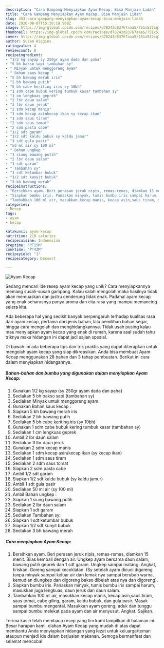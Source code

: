 ```yaml
---
description: "Cara Gampang Menyiapkan Ayam Kecap, Bisa Manjain Lidah"
title: "Cara Gampang Menyiapkan Ayam Kecap, Bisa Manjain Lidah"
slug: 453-cara-gampang-menyiapkan-ayam-kecap-bisa-manjain-lidah
date: 2020-08-07T15:30:18.968Z
image: https://img-global.cpcdn.com/recipes/d78243d83767aaa5/751x532cq70/ayam-kecap-foto-resep-utama.jpg
thumbnail: https://img-global.cpcdn.com/recipes/d78243d83767aaa5/751x532cq70/ayam-kecap-foto-resep-utama.jpg
cover: https://img-global.cpcdn.com/recipes/d78243d83767aaa5/751x532cq70/ayam-kecap-foto-resep-utama.jpg
author: Susan Higgins
ratingvalue: 4
reviewcount: 8
recipeingredient:
- "1/2 kg sayap sy 250gr ayam dada dan paha"
- "5 bh bakso sapi tambahan sy"
- " Minyak untuk menggoreng ayam"
- " Bahan saus kecap "
- "5 bh bawang merah iris"
- "2 bh bawang putih"
- "5 bh cabe keriting iris sy 10bh"
- "1 sdm cabe bubuk kering tumbuk kasar tambahan sy"
- "1 cm lengkuas geprek"
- "2 lbr daun salam"
- "3 lbr daun jeruk"
- "2 sdm kecap manis"
- "1 sdm kecap asinkecap ikan sy kecap ikan"
- "1 sdm saus tiram"
- "2 sdm saus tomat"
- "2 sdm pasta cabe"
- "1/2 sdt garam"
- "1/2 sdt kaldu bubuk sy kaldu jamur"
- "1 sdt gula pasir"
- "50 ml air sy 100 ml"
- " Bahan ungkep "
- "1 siung bawang putih"
- "2 lbr daun salam"
- "1 sdt garam"
- " Tambahan sy"
- "1 sdt ketumbar bubuk"
- "1/2 sdt kunyit bubuk"
- "3 bh bawang merah"
recipeinstructions:
- "Bersihkan ayam. Beri perasan jeruk nipis, remas-remas, diamkan 15 menit. Bilas kembali dengan air. Ungkep ayam bersama daun salam, bawang putih geprek dan 1 sdt garam. Ungkep sampai matang. Angkat, tiriskan. Goreng sampai kecoklatan. (Sy setelah ayam dicuci digoreng tanpa minyak sampai keluar air dan lemak nya sampai berubah warna, kemudian diungkep dan digoreng bakso dibelah atas nya dan digoreng)."
- "Siapkan bumbu iris. Panaskan minyak, tumis bumbu iris sampai harum, masukkan juga lengkuas, daun jeruk dan daun salam."
- "Tambahkan 100 ml air, masukkan kecap manis, kecap asin,saus tiram, saus tomat, cabe giling, garam, kaldu bubuk, dan gula pasir. Masak sampai bumbu mengental. Masukkan ayam goreng, aduk dan tunggu sampai bumbu melekat pada ayam dan air menyusut. Angkat. Sajikan."
categories:
- Resep
tags:
- ayam
- kecap

katakunci: ayam kecap 
nutrition: 219 calories
recipecuisine: Indonesian
preptime: "PT15M"
cooktime: "PT42M"
recipeyield: "1"
recipecategory: Dessert

---
```



![Ayam Kecap](https://img-global.cpcdn.com/recipes/d78243d83767aaa5/751x532cq70/ayam-kecap-foto-resep-utama.jpg)

Sedang mencari ide resep ayam kecap yang unik? Cara menyiapkannya memang susah-susah gampang. Kalau salah mengolah maka hasilnya tidak akan memuaskan dan justru cenderung tidak enak. Padahal ayam kecap yang enak seharusnya punya aroma dan cita rasa yang mampu memancing selera kita.

Ada beberapa hal yang sedikit banyak berpengaruh terhadap kualitas rasa dari ayam kecap, pertama dari jenis bahan, lalu pemilihan bahan segar, hingga cara mengolah dan menghidangkannya. Tidak usah pusing kalau mau menyiapkan ayam kecap yang enak di rumah, karena asal sudah tahu triknya maka hidangan ini dapat jadi sajian spesial.




Di bawah ini ada beberapa tips dan trik praktis yang dapat diterapkan untuk mengolah ayam kecap yang siap dikreasikan. Anda bisa membuat Ayam Kecap menggunakan 28 bahan dan 3 tahap pembuatan. Berikut ini cara dalam menyiapkan hidangannya.

<!--inarticleads1-->

##### Bahan-bahan dan bumbu yang digunakan dalam menyiapkan Ayam Kecap:

1. Gunakan 1/2 kg sayap (sy 250gr ayam dada dan paha)
1. Sediakan 5 bh bakso sapi (tambahan sy)
1. Sediakan  Minyak untuk menggoreng ayam
1. Gunakan  Bahan saus kecap :
1. Siapkan 5 bh bawang merah iris
1. Sediakan 2 bh bawang putih
1. Sediakan 5 bh cabe keriting iris (sy 10bh)
1. Gunakan 1 sdm cabe bubuk kering tumbuk kasar (tambahan sy)
1. Sediakan 1 cm lengkuas geprek
1. Ambil 2 lbr daun salam
1. Sediakan 3 lbr daun jeruk
1. Gunakan 2 sdm kecap manis
1. Sediakan 1 sdm kecap asin/kecap ikan (sy kecap ikan)
1. Sediakan 1 sdm saus tiram
1. Sediakan 2 sdm saus tomat
1. Siapkan 2 sdm pasta cabe
1. Ambil 1/2 sdt garam
1. Siapkan 1/2 sdt kaldu bubuk (sy kaldu jamur)
1. Ambil 1 sdt gula pasir
1. Sediakan 50 ml air (sy 100 ml)
1. Ambil  Bahan ungkep :
1. Siapkan 1 siung bawang putih
1. Sediakan 2 lbr daun salam
1. Siapkan 1 sdt garam
1. Sediakan  Tambahan sy:
1. Siapkan 1 sdt ketumbar bubuk
1. Siapkan 1/2 sdt kunyit bubuk
1. Sediakan 3 bh bawang merah




<!--inarticleads2-->

##### Cara menyiapkan Ayam Kecap:

1. Bersihkan ayam. Beri perasan jeruk nipis, remas-remas, diamkan 15 menit. Bilas kembali dengan air. Ungkep ayam bersama daun salam, bawang putih geprek dan 1 sdt garam. Ungkep sampai matang. Angkat, tiriskan. Goreng sampai kecoklatan. (Sy setelah ayam dicuci digoreng tanpa minyak sampai keluar air dan lemak nya sampai berubah warna, kemudian diungkep dan digoreng bakso dibelah atas nya dan digoreng).
1. Siapkan bumbu iris. Panaskan minyak, tumis bumbu iris sampai harum, masukkan juga lengkuas, daun jeruk dan daun salam.
1. Tambahkan 100 ml air, masukkan kecap manis, kecap asin,saus tiram, saus tomat, cabe giling, garam, kaldu bubuk, dan gula pasir. Masak sampai bumbu mengental. Masukkan ayam goreng, aduk dan tunggu sampai bumbu melekat pada ayam dan air menyusut. Angkat. Sajikan.




Terima kasih telah membaca resep yang tim kami tampilkan di halaman ini. Besar harapan kami, olahan Ayam Kecap yang mudah di atas dapat membantu Anda menyiapkan hidangan yang lezat untuk keluarga/teman ataupun menjadi ide dalam berjualan makanan. Semoga bermanfaat dan selamat mencoba!
